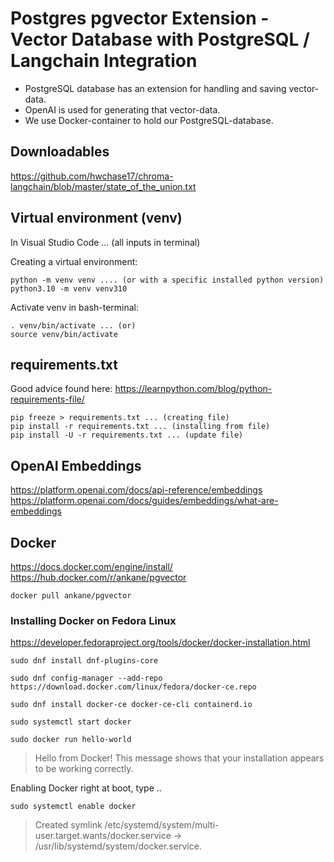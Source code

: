 # Postgres pgvector Extension - Vector Database with PostgreSQL / Langchain Integration

- PostgreSQL database has an extension for handling and saving vector-data.
- OpenAI is used for generating that vector-data.
- We use Docker-container to hold our PostgreSQL-database.

## Downloadables

<https://github.com/hwchase17/chroma-langchain/blob/master/state_of_the_union.txt>

## Virtual environment (venv)

In Visual Studio Code ... (all inputs in terminal)

Creating a virtual environment:

    python -m venv venv .... (or with a specific installed python version)
    python3.10 -m venv venv310

Activate venv in bash-terminal:

    . venv/bin/activate ... (or)
    source venv/bin/activate

## requirements.txt

Good advice found here: <https://learnpython.com/blog/python-requirements-file/>

    pip freeze > requirements.txt ... (creating file)
    pip install -r requirements.txt ... (installing from file)
    pip install -U -r requirements.txt ... (update file)

## OpenAI Embeddings

<https://platform.openai.com/docs/api-reference/embeddings>
<https://platform.openai.com/docs/guides/embeddings/what-are-embeddings>

## Docker

<https://docs.docker.com/engine/install/>
<https://hub.docker.com/r/ankane/pgvector>
 
    docker pull ankane/pgvector

### Installing Docker on Fedora Linux

<https://developer.fedoraproject.org/tools/docker/docker-installation.html>

    sudo dnf install dnf-plugins-core

    sudo dnf config-manager --add-repo https://download.docker.com/linux/fedora/docker-ce.repo

    sudo dnf install docker-ce docker-ce-cli containerd.io

    sudo systemctl start docker

    sudo docker run hello-world

> Hello from Docker!
This message shows that your installation appears to be working correctly.

Enabling Docker right at boot, type ..

    sudo systemctl enable docker
> Created symlink /etc/systemd/system/multi-user.target.wants/docker.service → /usr/lib/systemd/system/docker.service.
